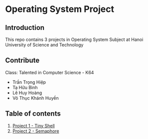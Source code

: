 # Operating System Project

## Introduction
This repo contains 3 projects in Operating System Subject at Hanoi University of Science and Technology

## Contribute
Class: Talented in Computer Science - K64
+ Trần Trọng Hiệp
+ Tạ Hữu Bình
+ Lê Huy Hoàng
+ Võ Thục Khánh Huyền

## Table of contents
1. [Project 1 - Tiny Shell](https://github.com/vothuckhanhhuyen/OSProject/tree/master/P01_TinyShell)
2. [Project 2 - Semaphore](https://github.com/vothuckhanhhuyen/OSProject/tree/master/P02_Semaphore)
